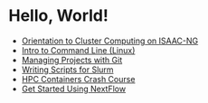 # Hello, World!

- [Orientation to Cluster Computing on ISAAC-NG][1]
- [Intro to Command Line (Linux)][2]
- [Managing Projects with Git][3]
- [Writing Scripts for Slurm][4]
- [HPC Containers Crash Course][5]
- [Get Started Using NextFlow][6]

[1]: isaac-ng.md
[2]: command-line.md
[3]: git.md
[4]: slurm.md
<!--[5]: containers.md-->
[5]: https://trev-f.github.io/hpc-containers-crash-course/
[6]: nextflow.md

<!-- END -->
